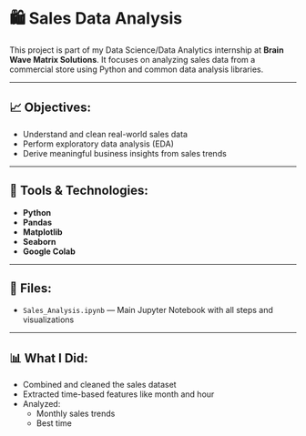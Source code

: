 # 🛍️ Sales Data Analysis

This project is part of my Data Science/Data Analytics internship at **Brain Wave Matrix Solutions**. It focuses on analyzing sales data from a commercial store using Python and common data analysis libraries.

---

## 📈 Objectives:
- Understand and clean real-world sales data
- Perform exploratory data analysis (EDA)
- Derive meaningful business insights from sales trends

---

## 🧰 Tools & Technologies:
- **Python**
- **Pandas**
- **Matplotlib**
- **Seaborn**
- **Google Colab**

---

## 📁 Files:
- `Sales_Analysis.ipynb` — Main Jupyter Notebook with all steps and visualizations

---

## 📊 What I Did:
- Combined and cleaned the sales dataset
- Extracted time-based features like month and hour
- Analyzed:
  - Monthly sales trends
  - Best time
